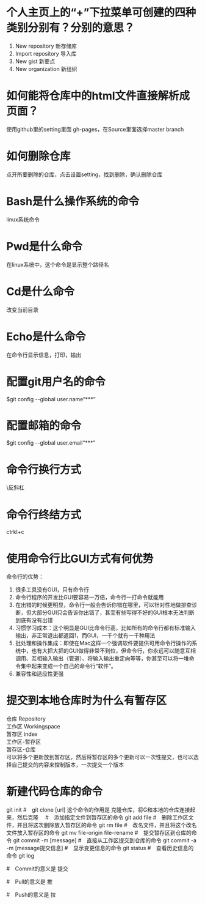 # 个人主页上的“+”下拉菜单可创建的四种类别分别有？分别的意思？  
1. New repository     新存储库 
1. Import repository  导入库
1. New gist           新要点
1. New organization   新组织
# 如何能将仓库中的html文件直接解析成页面？  
使用github里的setting里面 gh-pages，在Source里面选择master branch

# 如何删除仓库
点开所要删除的仓库，点击设置setting，找到删除，确认删除仓库
# Bash是什么操作系统的命令
linux系统命令
# Pwd是什么命令
在linux系统中，这个命令是显示整个路径名
# Cd是什么命令
改变当前目录
# Echo是什么命令
在命令行显示信息，打印，输出
# 配置git用户名的命令
 $git config --global user.name“***”
# 配置邮箱的命令
$git config --global user.email“***”
# 命令行换行方式
\反斜杠

# 命令行终结方式
ctrkl+c

# 使用命令行比GUI方式有何优势
命令行的优势：
1. 很多工具没有GUI，只有命令行
1. 命令行程序的开发比GUI要容易一万倍，命令行一打命令就能用
1. 在出错的时候更明显，命令行一般会告诉你错在哪里，可以针对性地做排查诊断，但大部分GUI只会告诉你出错了，甚至有些写得不好的GUI根本无法判断到底有没有出错
1. 习惯学习成本：这个明显是GUI比命令行高，比如所有的命令行都有标准输入输出，非正常退出都返回1，而GUI，一千个就有一千种用法
1. 批处理和操作集成：即使在Mac这样一个强调软件要提供可用命令行操作的系统中，也有大把大把的GUI做得非常不到位，但命令行，你永远可以随意互相调用、互相输入输出（管道）、将输入输出重定向等等，你甚至可以将一堆命令集中起来变成一个自己的命令行“软件”。
1. 兼容性和适应性更强
# 提交到本地仓库时为什么有暂存区
仓库 Repository  
工作区 Workingspace  
暂存区  index  
工作区-暂存区  
暂存区-仓库   
可以将多个更新放到暂存区，然后将暂存区的多个更新可以一次性提交，也可以选择自己提交的内容来控制版本，一次提交一个版本

# 新建代码仓库的命令
git init
#　git clone [url] 这个命令的作用是
克隆仓库，将G和本地的仓库连接起来，然后克隆　
#　添加指定文件到暂存区的命令
git add file
#　删除工作区文件，并且将这次删除放入暂存区的命令
git rm file 
#　改名文件，并且将这个改名文件放入暂存区的命令
git mv file-origin file-rename
#　提交暂存区到仓库的命令
git commit -m [message]
#　直接从工作区提交到仓库的命令
git commit -a -m [message提交信息]
#　显示变更信息的命令
git status
#　查看历史信息的命令
git log

#　Commit的意义是
提交

#　Pull的意义是
推

#　Push的意义是
拉
